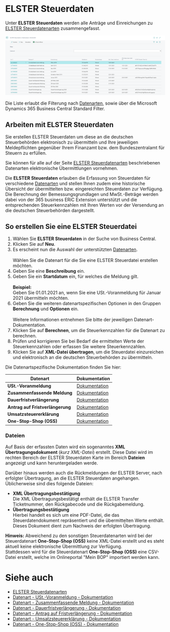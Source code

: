 # ELSTER Steuerdaten

Unter **ELSTER Steuerdaten** werden alle Anträge und Einreichungen zu [ELSTER Steuerdatenarten](elster-tax-data-type.md) zusammengefasst. 

![ELSTER Steuerdaten](/assets/images/365-business-eric/elster-tax-data-list-de.png)

Die Liste erlaubt die Filterung nach [Datenarten](elster-tax-data-type.md), sowie über die Microsoft Dynamics 365 Business Central Standard Filter.

## Arbeiten mit ELSTER Steuerdaten
Sie erstellen ELSTER Steuerdaten um diese an die deutschen Steuerbehörden elektronisch zu übermitteln und Ihre jeweiligen Meldepflichten gegenüber Ihrem Finanzamt bzw. dem Bundeszentralamt für Steuern zu erfüllen.

Sie können für alle auf der Seite [ELSTER Steuerdatenarten](elster-tax-data-type.md) beschriebenen Datenarten elektronische Übermittlungen vornehmen.

Die **ELSTER Steuerdaten** erlauben die Erfassung von Steuerdaten für verschiedene [Datenarten](elster-tax-data-type.md) und stellen Ihnen zudem eine historische Übersicht der übermittelten bzw. eingereichten Steuerdaten zur Verfügung.<br>
Die Berechnung der Bemessungsgrundlagen und MwSt.-Beträge werden dabei von der 365 business ERiC Extension unterstützt und die entsprechenden Steuerkennzahlen mit Ihren Werten vor der Versendung an die deutschen Steuerbehörden dargestellt.

## So erstellen Sie eine ELSTER Steuerdatei
1. Wählen Sie **ELSTER Steuerdaten** in der Suche von Business Central.
2. Klicken Sie auf **Neu**.
3. Es erscheint nun die Auswahl der unterstützten [Datenarten](elster-tax-data-type.md).<br><br>Wählen Sie die Datenart für die Sie eine ELSTER Steuerdatei erstellen möchten.
4. Geben Sie eine **Beschreibung** ein.
5. Geben Sie ein **Startdatum** ein, für welches die Meldung gilt.<br><br>**Beispiel:**<br>Geben Sie 01.01.2021 an, wenn Sie eine USt.-Voranmeldung für Januar 2021 übermitteln möchten.
6. Geben Sie die weiteren datenartspezifischen Optionen in den Gruppen **Berechnung** und **Optionen** ein.<br><br>Weitere Informationen entnehmen Sie bitte der jeweiligen Datenart-Dokumentation.
7. Klicken Sie auf **Berechnen**, um die Steuerkennzahlen für die Datenart zu berechnen.
8. Prüfen und korrigieren Sie bei Bedarf die ermittelten Werte der Steuerkennzahlen oder erfassen Sie weitere Steuerkennzahlen.
9. Klicken Sie auf **XML-Datei übertragen**, um die Steuerdatei einzureichen und elektronisch an die deutschen Steuerbehörden zu übermitteln.

Die Datenartspezifische Dokumentation finden Sie hier:

| Datenart  | Dokumentation |
| --- | --- |
| **USt.-Voranmeldung** | [Dokumentation](elster-sales-vat-adv-notification.md) | 
| **Zusammenfassende Meldung** | [Dokumentation](elster-recapulative-statement.md) | 
| **Dauerfristverlängerung** | [Dokumentation](elster-permanent-time-limit-extension.md) | 
| **Antrag auf Fristverlängerung** | [Dokumentation](elster-request-for-time-extension.md) | 
| **Umsatzsteuererklärung** | [Dokumentation](elster-annual-vat-return.md) |
| **One-Stop-Shop (OSS)** | [Dokumentation](bop-one-stop-shop.md) |

### Dateien
Auf Basis der erfassten Daten wird ein sogenanntes **XML Übertragungsdokument** (*kurz XML-Datei*) erstellt. Diese Datei wird im rechten Bereich der ELSTER Steuerdaten Karte im Bereich **Dateien** angezeigt und kann heruntergeladen werde.

Darüber hinaus werden auch die Rückmeldungen der ELSTER Server, nach erfolgter Übertragung, an die ELSTER Steuerdaten angehangen. Üblicherweise sind dies folgende Dateien:
 - **XML Übertragungsbestätigung**<br>Die XML Übertragungsbestätigt enthält die ELSTER Transfer Ticketnummer, den Rückgabecode und die Rückgabemeldung.
 - **Übertragungsbestätigung**<br>Hierbei handelt es sich um eine PDF-Datei, die das Steuerdatendokument repräsentiert und die übermittelten Werte enthält. Dieses Dokument dient zum Nachweis der erfolgten Übertragung.

<div class="alert alert-info">
    <i class="fa-duotone fa-thin fa-lightbulb fa-lg" style="--fa-secondary-color: #00b7c3; --fa-primary-color: #111111;"></i> <strong>Hinweis:</strong> Abweichend zu den sonstigen Steuerdatenarten wird bei der Steuerdatenart <b>One-Stop-Shop (OSS)</b> keine XML-Datei erstellt und es steht aktuell keine elektronische Übermittlung zur Verfügung.<br>Stattdessen wird für die Steuerdatenart <b>One-Stop-Shop (OSS)</b> eine CSV-Datei erstellt, welche im Onlineportal "Mein BOP" importiert werden kann.
</div>

# Siehe auch
 - [ELSTER Steuerdatenarten](elster-tax-data-type.md)
 - [Datenart - USt.-Voranmeldung - Dokumentation](elster-sales-vat-adv-notification.md)
 - [Datenart - Zusammenfassende Meldung - Dokumentation](elster-recapulative-statement.md)
 - [Datenart - Dauerfristverlängerung - Dokumentation](elster-permanent-time-limit-extension.md)
 - [Datenart - Antrag auf Fristverlängerung - Dokumentation](elster-request-for-time-extension.md)
 - [Datenart - Umsatzsteuererklärung - Dokumentation](elster-annual-vat-return.md)
 - [Datenart - One-Stop-Shop (OSS) - Dokumentation](bop-one-stop-shop.md)
